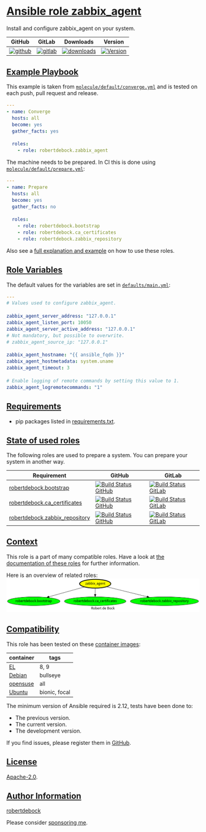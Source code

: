 # [Ansible role zabbix_agent](#zabbix_agent)

Install and configure zabbix_agent on your system.

|GitHub|GitLab|Downloads|Version|
|------|------|---------|-------|
|[![github](https://github.com/robertdebock/ansible-role-zabbix_agent/workflows/Ansible%20Molecule/badge.svg)](https://github.com/robertdebock/ansible-role-zabbix_agent/actions)|[![gitlab](https://gitlab.com/robertdebock-iac/ansible-role-zabbix_agent/badges/master/pipeline.svg)](https://gitlab.com/robertdebock-iac/ansible-role-zabbix_agent)|[![downloads](https://img.shields.io/ansible/role/d/24633)](https://galaxy.ansible.com/robertdebock/zabbix_agent)|[![Version](https://img.shields.io/github/release/robertdebock/ansible-role-zabbix_agent.svg)](https://github.com/robertdebock/ansible-role-zabbix_agent/releases/)|

## [Example Playbook](#example-playbook)

This example is taken from [`molecule/default/converge.yml`](https://github.com/robertdebock/ansible-role-zabbix_agent/blob/master/molecule/default/converge.yml) and is tested on each push, pull request and release.

```yaml
---
- name: Converge
  hosts: all
  become: yes
  gather_facts: yes

  roles:
    - role: robertdebock.zabbix_agent
```

The machine needs to be prepared. In CI this is done using [`molecule/default/prepare.yml`](https://github.com/robertdebock/ansible-role-zabbix_agent/blob/master/molecule/default/prepare.yml):

```yaml
---
- name: Prepare
  hosts: all
  become: yes
  gather_facts: no

  roles:
    - role: robertdebock.bootstrap
    - role: robertdebock.ca_certificates
    - role: robertdebock.zabbix_repository
```

Also see a [full explanation and example](https://robertdebock.nl/how-to-use-these-roles.html) on how to use these roles.

## [Role Variables](#role-variables)

The default values for the variables are set in [`defaults/main.yml`](https://github.com/robertdebock/ansible-role-zabbix_agent/blob/master/defaults/main.yml):

```yaml
---
# Values used to configure zabbix_agent.

zabbix_agent_server_address: "127.0.0.1"
zabbix_agent_listen_port: 10050
zabbix_agent_server_active_address: "127.0.0.1"
# Not mandatory, but possible to overwrite.
# zabbix_agent_source_ip: "127.0.0.1"

zabbix_agent_hostname: "{{ ansible_fqdn }}"
zabbix_agent_hostmetadata: system.uname
zabbix_agent_timeout: 3

# Enable logging of remote commands by setting this value to 1.
zabbix_agent_logremotecommands: "1"
```

## [Requirements](#requirements)

- pip packages listed in [requirements.txt](https://github.com/robertdebock/ansible-role-zabbix_agent/blob/master/requirements.txt).

## [State of used roles](#state-of-used-roles)

The following roles are used to prepare a system. You can prepare your system in another way.

| Requirement | GitHub | GitLab |
|-------------|--------|--------|
|[robertdebock.bootstrap](https://galaxy.ansible.com/robertdebock/bootstrap)|[![Build Status GitHub](https://github.com/robertdebock/ansible-role-bootstrap/workflows/Ansible%20Molecule/badge.svg)](https://github.com/robertdebock/ansible-role-bootstrap/actions)|[![Build Status GitLab](https://gitlab.com/robertdebock-iac/ansible-role-bootstrap/badges/master/pipeline.svg)](https://gitlab.com/robertdebock-iac/ansible-role-bootstrap)|
|[robertdebock.ca_certificates](https://galaxy.ansible.com/robertdebock/ca_certificates)|[![Build Status GitHub](https://github.com/robertdebock/ansible-role-ca_certificates/workflows/Ansible%20Molecule/badge.svg)](https://github.com/robertdebock/ansible-role-ca_certificates/actions)|[![Build Status GitLab](https://gitlab.com/robertdebock-iac/ansible-role-ca_certificates/badges/master/pipeline.svg)](https://gitlab.com/robertdebock-iac/ansible-role-ca_certificates)|
|[robertdebock.zabbix_repository](https://galaxy.ansible.com/robertdebock/zabbix_repository)|[![Build Status GitHub](https://github.com/robertdebock/ansible-role-zabbix_repository/workflows/Ansible%20Molecule/badge.svg)](https://github.com/robertdebock/ansible-role-zabbix_repository/actions)|[![Build Status GitLab](https://gitlab.com/robertdebock-iac/ansible-role-zabbix_repository/badges/master/pipeline.svg)](https://gitlab.com/robertdebock-iac/ansible-role-zabbix_repository)|

## [Context](#context)

This role is a part of many compatible roles. Have a look at [the documentation of these roles](https://robertdebock.nl/) for further information.

Here is an overview of related roles:
![dependencies](https://raw.githubusercontent.com/robertdebock/ansible-role-zabbix_agent/png/requirements.png "Dependencies")

## [Compatibility](#compatibility)

This role has been tested on these [container images](https://hub.docker.com/u/robertdebock):

|container|tags|
|---------|----|
|[EL](https://hub.docker.com/r/robertdebock/enterpriselinux)|8, 9|
|[Debian](https://hub.docker.com/r/robertdebock/debian)|bullseye|
|[opensuse](https://hub.docker.com/r/robertdebock/opensuse)|all|
|[Ubuntu](https://hub.docker.com/r/robertdebock/ubuntu)|bionic, focal|

The minimum version of Ansible required is 2.12, tests have been done to:

- The previous version.
- The current version.
- The development version.

If you find issues, please register them in [GitHub](https://github.com/robertdebock/ansible-role-zabbix_agent/issues).

## [License](#license)

[Apache-2.0](https://github.com/robertdebock/ansible-role-zabbix_agent/blob/master/LICENSE).

## [Author Information](#author-information)

[robertdebock](https://robertdebock.nl/)

Please consider [sponsoring me](https://github.com/sponsors/robertdebock).
